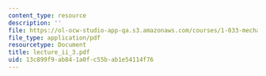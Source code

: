 ```yaml
---
content_type: resource
description: ''
file: https://ol-ocw-studio-app-qa.s3.amazonaws.com/courses/1-033-mechanics-of-material-systems-an-energy-approach-fall-2003/13c899f9ab841a0fc55bab1e54114f76_lecture_ii_3.pdf
file_type: application/pdf
resourcetype: Document
title: lecture_ii_3.pdf
uid: 13c899f9-ab84-1a0f-c55b-ab1e54114f76
---
```

